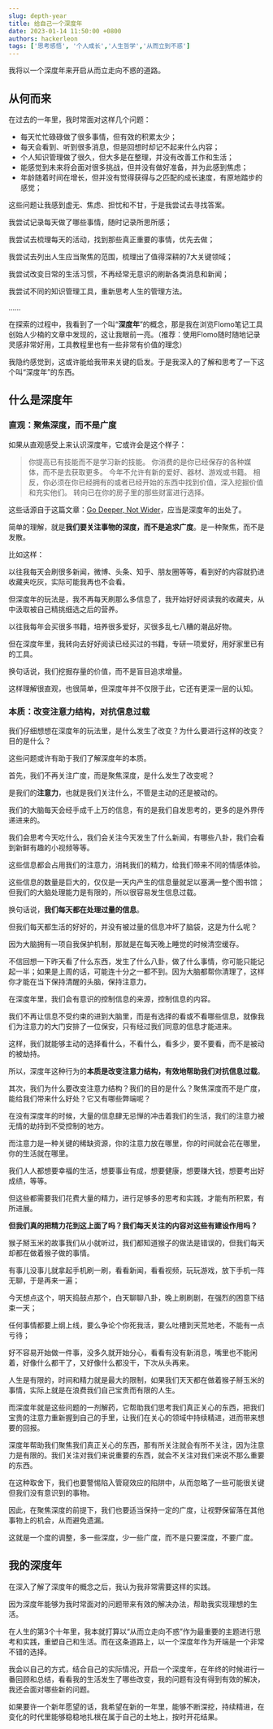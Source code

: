 ```yaml
---
slug: depth-year
title: 给自己一个深度年
date: 2023-01-14 11:50:00 +0800
authors: hackerleon
tags: ['思考感悟', '个人成长','人生哲学','从而立到不惑']
---
```


我将以一个深度年来开启从而立走向不惑的道路。

<!--truncate-->

## 从何而来

在过去的一年里，我时常面对这样几个问题：

- 每天忙忙碌碌做了很多事情，但有效的积累太少；
- 每天会看到、听到很多消息，但是回想时却记不起来什么内容；
- 个人知识管理做了很久，但大多是在整理，并没有改善工作和生活；
- 能感觉到未来将会面对很多挑战，但并没有做好准备，并为此感到焦虑；
- 年龄随着时间在增长，但并没有觉得获得与之匹配的成长速度，有原地踏步的感觉；

这些问题让我感到虚无、焦虑、担忧和不甘，于是我尝试去寻找答案。

我尝试记录每天做了哪些事情，随时记录所思所感；

我尝试去梳理每天的活动，找到那些真正重要的事情，优先去做；

我尝试去列出人生应当聚焦的范围，梳理出了值得深耕的7大关键领域；

我尝试改变日常的生活习惯，不再经常无意识的刷新各类消息和新闻；

我尝试不同的知识管理工具，重新思考人生的管理方法。

……

在探索的过程中，我看到了一个叫“**深度年**”的概念，那是我在浏览Flomo笔记工具创始人少楠的文章中发现的，这让我眼前一亮。（推荐：使用Flomo随时随地记录灵感非常好用，工具教程里也有一些非常有价值的理念）

我隐约感觉到，这或许能给我带来关键的启发。于是我深入的了解和思考了一下这个叫“深度年”的东西。

## 什么是深度年

### 直观：聚焦深度，而不是广度

如果从直观感受上来认识深度年，它或许会是这个样子：

> 你提高已有技能而不是学习新的技能。
> 你消费的是你已经保存的各种媒体，而不是去获取更多。
> 今年不允许有新的爱好、器材、游戏或书籍。
> 相反，你必须在你已经拥有的或者已经开始的东西中找到价值，深入挖掘价值和充实他们。
> 转向已在你的房子里的那些财富进行选择。

这些话源自于这篇文章：[Go Deeper, Not Wider](https://www.raptitude.com/2017/12/go-deeper-not-wider/)，应当是深度年的出处了。

简单的理解，就是**我们要关注事物的深度，而不是追求广度**。是一种聚焦，而不是发散。

比如这样：

以往我每天会刷很多新闻，微博、头条、知乎、朋友圈等等，看到好的内容就扔进收藏夹吃灰，实际可能我再也不会看。

但深度年的玩法是，我不再每天刷那么多信息了，我开始好好阅读我的收藏夹，从中汲取被自己精挑细选之后的营养。

以往我每年会买很多书籍，培养很多爱好，买很多乱七八糟的潮品好物。

但在深度年里，我转向去好好阅读已经买过的书籍，专研一项爱好，用好家里已有的工具。

换句话说，我们挖掘存量的价值，而不是盲目追求增量。

这样理解很直观，也很简单，但深度年并不仅限于此，它还有更深一层的认知。

### 本质：改变注意力结构，对抗信息过载

我们仔细想想在深度年的玩法里，是什么发生了改变？为什么要进行这样的改变？目的是什么？

这些问题或许有助于我们了解深度年的本质。

首先，我们不再关注广度，而是聚焦深度，是什么发生了改变呢？

是我们的**注意力**，也就是我们关注什么，不管是主动的还是被动的。

我们的大脑每天会经手成千上万的信息，有的是我们自发思考的，更多的是外界传递进来的。

我们会思考今天吃什么，我们会关注今天发生了什么新闻，有哪些八卦，我们会看到新鲜有趣的小视频等等。

这些信息都会占用我们的注意力，消耗我们的精力，给我们带来不同的情感体验。

这些信息的数量是巨大的，仅仅是一天内产生的信息量就足以塞满一整个图书馆；但我们的大脑处理能力是有限的，所以很容易发生信息过载。

换句话说，**我们每天都在处理过量的信息**。

但我们每天都生活的好好的，并没有被过量的信息冲坏了脑袋，这是为什么呢？

因为大脑拥有一项自我保护机制，那就是在每天晚上睡觉的时候清空缓存。

不信回想一下昨天看了什么东西，发生了什么八卦，做了什么事情，你可能只能记起一半；如果是上周的话，可能连十分之一都不到。因为大脑都帮你清理了，这样你才能在当下保持清醒的头脑，保持注意力。

在深度年里，我们会有意识的控制信息的来源，控制信息的内容。

我们不再让信息不受约束的进到大脑里，而是有选择的看或不看哪些信息，就像我们为注意力的大门安排了一位保安，只有经过我们同意的信息才能进来。

这样，我们就能够主动的选择看什么，不看什么，看多少，要不要看，而不是被动的被劫持。

所以，深度年这种行为的**本质是改变注意力结构，有效地帮助我们对抗信息过载**。

其次，我们为什么要改变注意力结构？我们的目的是什么？聚焦深度而不是广度，能给我们带来什么好处？它又有哪些弊端呢？

在没有深度年的时候，大量的信息肆无忌惮的冲击着我们的生活，我们的注意力被无情的劫持到不受控制的地方。

而注意力是一种关键的稀缺资源，你的注意力放在哪里，你的时间就会花在哪里，你的生活就在哪里。

我们人人都想要幸福的生活，想要事业有成，想要健康，想要赚大钱，想要考出好成绩，等等。

但这些都需要我们花费大量的精力，进行足够多的思考和实践，才能有所积累，有所进展。

**但我们真的把精力花到这上面了吗？我们每天关注的内容对这些有建设作用吗？**

猴子掰玉米的故事我们从小就听过，我们都知道猴子的做法是错误的，但我们每天却都在做着猴子做的事情。

有事儿没事儿就拿起手机刷一刷，看看新闻，看看视频，玩玩游戏，放下手机一阵无聊，于是再来一遍；

今天想点这个，明天捣鼓点那个，白天聊聊八卦，晚上刷刷剧，在强烈的困意下结束一天；

任何事情都要上纲上线，要么争论个你死我活，要么吐槽到天荒地老，不能有一点亏待；

好不容易开始做一件事，没多久就开始分心，看看有没有新消息，嘴里也不能闲着，好像什么都干了，又好像什么都没干，下次从头再来。

人生是有限的，时间和精力就是最大的限制，如果我们天天都在做着猴子掰玉米的事情，实际上就是在浪费我们自己宝贵而有限的人生。

而深度年就是这些问题的一剂解药，它帮助我们思考我们真正关心的东西，把我们宝贵的注意力重新握到自己的手里，让我们在关心的领域中持续精进，进而带来想要的回报。

深度年帮助我们聚焦我们真正关心的东西，那有所关注就会有所不关注，因为注意力是有限的。我们关注对我们来说重要的东西，就会不关注对我们来说不那么重要的东西。

在这种取舍下，我们也要警惕陷入管窥效应的陷阱中，从而忽略了一些可能很关键但我们没有意识到的事物。

因此，在聚焦深度的前提下，我们也要适当保持一定的广度，让视野保留落在其他事物上的机会，从而避免遗漏。

这就是一个度的调整，多一些深度，少一些广度，而不是只要深度，不要广度。

## 我的深度年

在深入了解了深度年的概念之后，我认为我非常需要这样的实践。

因为深度年能够为我时常面对的问题带来有效的解决办法，帮助我实现理想的生活。

在人生的第3个十年里，我本就打算以“从而立走向不惑”作为最重要的主题进行思考和实践，重塑自己和生活。而在这条道路上，以一个深度年作为开端是一个非常不错的选择。

我会以自己的方式，结合自己的实际情况，开启一个深度年，在年终的时候进行一番回顾和总结，看看我的生活发生了哪些改变，我的问题有没有得到有效的解决，我还会面对哪些新的问题。

如果要许一个新年愿望的话，我希望在新的一年里，能够不断深挖，持续精进，在变化的时代里能够稳稳地扎根在属于自己的土地上，按时开花结果。
